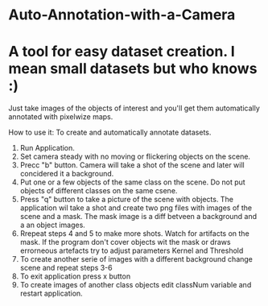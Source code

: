# Auto-Annotation-with-a-Camera
# A tool for easy dataset creation. I mean small datasets but who knows :)
Just take images of the objects of interest and you'll get them automatically annotated with pixelwize maps.

How to use it:
To create and automatically annotate datasets.
1. Run Application.
2. Set camera steady with no moving or flickering objects on the scene.
3. Precc "b" button. Camera will take a shot of the scene and later will concidered it a background.
4. Put one or a few objects of the same class on the scene. Do not put objects of different classes on the same csene. 
5. Press "q" button to take a picture of the scene with objects.
   The application wil take a shot and create two png files with images of the scene and a mask.
   The mask image is a diff betveen a background and a an object images.
6. Rrepeat steps 4 and 5 to make more shots. Watch for artifacts on the mask. If the program don't cover objects wit the mask or draws errorneous artefacts try to adjust parameters Kernel and Threshold
7. To create another serie of images with a different background change scene and repeat steps 3-6
8. To exit application press x button
9. To create images of another class objects edit classNum variable and restart application.
